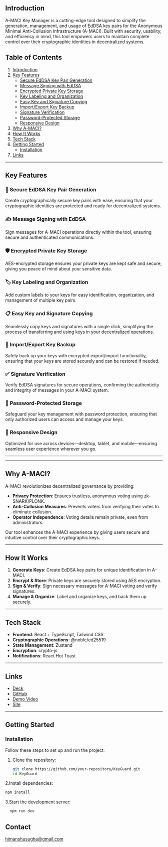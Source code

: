 ## Introduction
A-MACI Key Manager is a cutting-edge tool designed to simplify the generation, management, and usage of EdDSA key pairs for the Anonymous Minimal Anti-Collusion Infrastructure (A-MACI). Built with security, usability, and efficiency in mind, this tool empowers users to maintain complete control over their cryptographic identities in decentralized systems.

## Table of Contents
1. [Introduction](#introduction)
2. [Key Features](#key-features)
   - [Secure EdDSA Key Pair Generation](#secure-eddsa-key-pair-generation)
   - [Message Signing with EdDSA](#message-signing-with-eddsa)
   - [Encrypted Private Key Storage](#encrypted-private-key-storage)
   - [Key Labeling and Organization](#key-labeling-and-organization)
   - [Easy Key and Signature Copying](#easy-key-and-signature-copying)
   - [Import/Export Key Backup](#importexport-key-backup)
   - [Signature Verification](#signature-verification)
   - [Password-Protected Storage](#password-protected-storage)
   - [Responsive Design](#responsive-design)
3. [Why A-MACI?](#why-a-maci)
4. [How It Works](#how-it-works)
5. [Tech Stack](#tech-stack)
6. [Getting Started](#getting-started)
   - [Installation](#installation)
7. [Links](#links)

---

## Key Features

### 🔐 **Secure EdDSA Key Pair Generation**
Create cryptographically secure key pairs with ease, ensuring that your cryptographic identities are protected and ready for decentralized systems.

### ✍️ **Message Signing with EdDSA**
Sign messages for A-MACI operations directly within the tool, ensuring secure and authenticated communications.

### 🛡️ **Encrypted Private Key Storage**
AES-encrypted storage ensures your private keys are kept safe and secure, giving you peace of mind about your sensitive data.

### 🏷️ **Key Labeling and Organization**
Add custom labels to your keys for easy identification, organization, and management of multiple key pairs.

### 📋 **Easy Key and Signature Copying**
Seamlessly copy keys and signatures with a single click, simplifying the process of transferring and using keys in your decentralized operations.

### 🔄 **Import/Export Key Backup**
Safely back up your keys with encrypted export/import functionality, ensuring that your keys are stored securely and can be restored if needed.

### ✅ **Signature Verification**
Verify EdDSA signatures for secure operations, confirming the authenticity and integrity of messages in your A-MACI system.

### 🔑 **Password-Protected Storage**
Safeguard your key management with password protection, ensuring that only authorized users can access and manage your keys.

### 📱 **Responsive Design**
Optimized for use across devices—desktop, tablet, and mobile—ensuring seamless user experience wherever you go.

---


---

## Why A-MACI?

A-MACI revolutionizes decentralized governance by providing:
- **Privacy Protection**: Ensures trustless, anonymous voting using zk-SNARK/PLONK.
- **Anti-Collusion Measures**: Prevents voters from verifying their votes to eliminate collusion.
- **Operator Independence**: Voting details remain private, even from administrators.

Our tool enhances the A-MACI experience by giving users secure and intuitive control over their cryptographic keys.

---

## How It Works
1. **Generate Keys**: Create EdDSA key pairs for unique identification in A-MACI.
2. **Encrypt & Store**: Private keys are securely stored using AES encryption.
3. **Sign & Verify**: Sign necessary messages for A-MACI voting and verify signatures.
4. **Manage & Organize**: Label and organize keys, and back them up securely.

---

## Tech Stack
- **Frontend**: React + TypeScript, Tailwind CSS
- **Cryptographic Operations**: @noble/ed25519
- **State Management**: Zustand
- **Encryption**: crypto-js
- **Notifications**: React Hot Toast

---

## Links
- [Deck](https://docs.google.com/presentation/d/1EhzXlo9q5TuVsBsO6Nffw3IUmhZPKt7g/edit?usp=sharing&ouid=101046999991006708580&rtpof=true&sd=true)
- [GitHub](https://github.com/himanshu-sugha/KeyGuard)
- [Demo Video](https://youtu.be/5d3tzSc6s2I?si=-tQPTg_tDW2CzxWP)
- [Site](https://keyguarfd.netlify.app/)

---

## Getting Started

### Installation
Follow these steps to set up and run the project:

1. Clone the repository:
   ```bash
   git clone https://github.com/your-repository/KeyGuard.git
   cd KeyGuard
   ```
2.Install dependencies:
   ```bash
  npm install
   ```
3.Start the development server:
```bash
  npm run dev
   ```

## Contact 
himanshusugha@gmail.com
